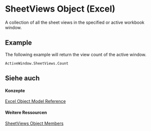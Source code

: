 
# SheetViews Object (Excel)

A collection of all the sheet views in the specified or active workbook window.


## Example

The following example will return the view count of the active window.


```
ActiveWindow.SheetViews.Count
```


## Siehe auch


#### Konzepte


[Excel Object Model Reference](11ea8598-8a20-92d5-f98b-0da04263bf2c.md)
#### Weitere Ressourcen


[SheetViews Object Members](http://msdn.microsoft.com/library/32e6ff70-b998-f316-e075-88b8f0421c0d%28Office.15%29.aspx)